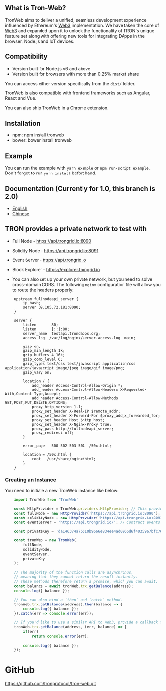 ## What is Tron-Web?

TronWeb aims to deliver a unified, seamless development experience influenced by Ethereum's [Web3](https://github.com/ethereum/web3.js/) implementation. We have taken the core of [Web3](https://github.com/ethereum/web3.js/) and expanded upon it to unlock the functionality of TRON's unique feature set along with offering new tools for integrating DApps in the browser, Node.js and IoT devices.

## Compatibility
- Version built for Node.js v6 and above
- Version built for browsers with more than 0.25% market share

You can access either version specifically from the `dist/` folder.

TronWeb is also compatible with frontend frameworks such as Angular, React and Vue.

You can also ship TronWeb in a Chrome extension.

## Installation

* npm: npm install tronweb
* bower: bower install tronweb

## Example
You can run the example with `yarn example` or `npm run-script example`. Don't forget to run `yarn install` beforehand.

## Documentation (Currently for 1.0, this branch is 2.0)
* [English](http://doc.tron.network/en)
* [Chinese](http://doc.tron.network/)

## TRON provides a private network to test with
* Full Node - https://api.trongrid.io:8090
* Solidity Node - https://api.trongrid.io:8091
* Event Server - https://api.trongrid.io
* Block Explorer - https://explorer.trongrid.io

* You can also set up your own private network, but you need to solve cross-domain CORS. The following `nginx` configuration file will allow you to route the headers properly:

```
    upstream fullnodeapi_server {
        ip_hash;
        server 39.105.72.181:8090;
    }

    server {
        listen       80;
        listen       [::]:80;
        server_name  testapi.trondapps.org;
        access_log  /var/log/nginx/server.access.log  main;

        gzip on;
        gzip_min_length 1k;
        gzip_buffers 4 16k;
        gzip_comp_level 6;
        gzip_types text/css text/javascript application/css application/javascript image/jpeg image/gif image/png;
        gzip_vary on;

        location / {
            add_header Access-Control-Allow-Origin *;
            add_header Access-Control-Allow-Headers X-Requested-With,Content-Type,Accept;
            add_header Access-Control-Allow-Methods GET,POST,PUT,DELETE,OPTIONS;
            proxy_http_version 1.1;
            proxy_set_header X-Real-IP $remote_addr;
            proxy_set_header X-Forward-For $proxy_add_x_forwarded_for;
            proxy_set_header Host $http_host;
            proxy_set_header X-Nginx-Proxy true;
            proxy_pass http://fullnodeapi_server;
            proxy_redirect off;
        }
        
        error_page   500 502 503 504  /50x.html;

        location = /50x.html {
            root   /usr/share/nginx/html;
        }
    }
```

### Creating an Instance

You need to initiate a new TronWeb instance like below:

```js
    import TronWeb from 'TronWeb'

    const HttpProvider = TronWeb.providers.HttpProvider; // This provider is optional, you can just use a url for the nodes instead
    const fullNode = new HttpProvider('https://api.trongrid.io:8090'); // Full node http endpoint
    const solidityNode = new HttpProvider('https://api.trongrid.io:8091'); // Solidity node http endpoint
    const eventServer = 'https://api.trongrid.io/'; // Contract events http endpoint

    const privateKey = 'da146374a75310b9666e834ee4ad0866d6f4035967bfc76217c5a495fff9f0d0';

    const tronWeb = new TronWeb(
        fullNode,
        solidityNode,
        eventServer,
        privateKey
    );
        
    // The majority of the function calls are asynchronus, 
    // meaning that they cannot return the result instantly.
    // These methods therefore return a promise, which you can await.
    const balance = await tronWeb.trx.getBalance(address);
    console.log({ balance });

    // You can also bind a `then` and `catch` method.
    tronWeb.trx.getBalance(address).then(balance => {
        console.log({ balance });
    }).catch(err => console.error(err));

    // If you'd like to use a similar API to Web3, provide a callback function.
    tronWeb.trx.getBalance(address, (err, balance) => {
        if(err)
            return console.error(err);
        
        console.log({ balance });
    });
```

# GitHub
https://github.com/tronprotocol/tron-web.git

